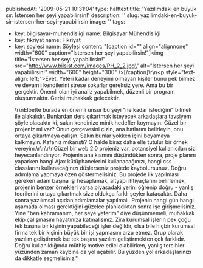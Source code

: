 publishedAt: '2009-05-21 10:31:04'
type: halftext
title: 'Yazılımdaki en büyük sır: İstersen her şeyi yapabilirsin!'
description: ''
slug: yazilimdaki-en-buyuk-sir-istersen-her-seyi-yapabilirsin
image: ''
tags:
  - key: bilgisayar-muhendisligi
    name: Bilgisayar Mühendisliği
  - key: fikriyat
    name: Fikriyat
  - key: soylesi
    name: Söyleşi
content: "[caption id=\"\" align=\"alignnone\" width=\"600\" caption=\"İstersen her şeyi yapabilirsin!\"]<img title=\"İstersen her şeyi yapabilirsin!\" src=\"http://www.bilsist.com/images/PH_2_2.jpg\" alt=\"İstersen her şeyi yapabilirsin!\" width=\"600\" height=\"300\" />[/caption]\r\n<p style=\"text-align: left;\">Evet. Yeteri kadar deneyimi olmayan kişiler bunu pek bilmez ve devamlı kendilerini strese sokarlar gereksiz yere. Ama bu bir gerçektir. Önemli olan iyi analiz yapabilmek, düzenli bir program oluşturmaktır. Gerisi muhakkak gelecektir.</p>\r\nElbette burada en önemli unsur bu şeyi \"ne kadar istediğini\" bilmek ile alakalıdır. Bunlardan ders çıkartmak isteyecek arkadaşlara tavsiyem şöyle olacaktır ki, sakın kendinize minik hedefler koymayın. Güzel bir projeniz mi var? Onun çerçevesini çizin, ana hatlarını belirleyin, onu ortaya çıkartmaya çalışın. Sakın bunlar yokken içini boyamaya kalkmayın. Kafanız mıkarıştı? O halde biraz daha elle tutulur bir örnek vereyim.\r\n\r\nGüzel bir web 2.0 projeniz var, potansiyel kullanıcıları sizi heyecanlandırıyor. Projenin ana kısmını düşündükten sonra, proje planını yaparken hangi Ajax kütüphanelerini kullanacağınızı, hangi css classlarını kullanacağınızı düşlerseniz projede kaybolursunuz. Doğru adımlama yapmaya özen göstermelisiniz. Bu projede ilk yapılması gereken adam başına işi hesaplamak, altyapı ihtiyaçlarını belirlemek, projenin benzer örnekleri varsa piyasadaki yerini öğrenip doğru - yanlış teorilerini ortaya çıkartmak size oldukça farklı şeyler katacaktır. Daha sonra yazılımsal açıdan adımlamalar yapılmalı. Projenin hangi gün hangi aşamada olması gerektiğini güzelce planladıktan sonra işe girişmelisiniz. Yine \"ben kahramanım, her şeye yeterim\" diye düşünmemeli, muhakkak ekip çalışmasını hayatınıza katmalısınız. Zira kurumsal işlerin pek çoğu tek başına bir kişinin yapabileceği işler değildir, olsa bile hiçbir kurumsal firma tek bir kişinin büyük bir işi yapmasını arzu etmez. Grup olarak yazılım geliştirmek ise tek başına yazılım geliştirmekten çok farklıdır. Doğru kullanıldığında müthiş motive edici olabilirken, yanlış tercihler yüzünden zaman kaybına da yol açabilir. Bu yüzden yol arkadaşlarınızı da dikkatle seçmelisiniz."
